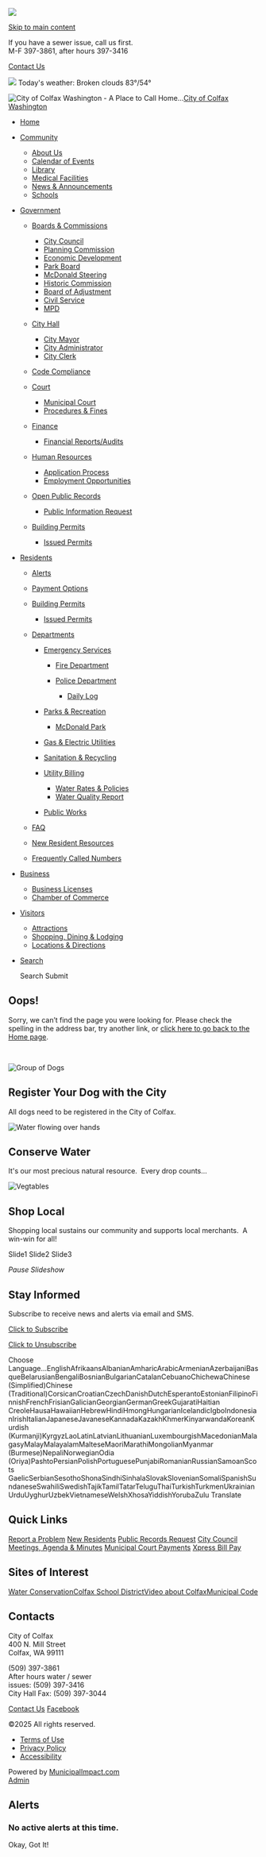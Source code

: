 ![](https://colfaxwa.org/images/logos_mi/C_351_Logo_1352756831_4019.jpg)

[Skip to main content](https://colfaxwa.org/city-mayor-1/unsubscribe/contact-us/)

If you have a sewer issue, call us first.  
M-F 397-3861, after hours 397-3416

[Contact Us](https://colfaxwa.org/contact-us)

![](https://colfaxwa.org/imgD/weatherbit_icons/c03d.png) Today's weather: Broken clouds 83°/54°

![City of Colfax Washington - A Place to Call Home...](https://colfaxwa.org/images/logos_mi/C_351_Logo_1352756831_4019.jpg)[City of Colfax Washington](https://colfaxwa.org/home)

- [Home](https://colfaxwa.org)
- [Community](https://colfaxwa.org/city-mayor-1/unsubscribe/contact-us)
  
  - [About Us](https://colfaxwa.org/about-us)
  - [Calendar of Events](https://colfaxwa.org/calendar-of-events)
  - [Library](https://colfaxwa.org/library)
  - [Medical Facilities](https://colfaxwa.org/medical-facilities)
  - [News &amp; Announcements](https://colfaxwa.org/news-and-announcements)
  - [Schools](https://colfaxwa.org/schools)
- [Government](https://colfaxwa.org/city-mayor-1/unsubscribe/contact-us)
  
  - [Boards &amp; Commissions](https://colfaxwa.org/boards-and-commissions)
    
    - [City Council](https://colfaxwa.org/city-council)
    - [Planning Commission](https://colfaxwa.org/planning-commission)
    - [Economic Development](https://colfaxwa.org/economic-development)
    - [Park Board](https://colfaxwa.org/park-board)
    - [McDonald Steering](https://colfaxwa.org/mcdonald-steering)
    - [Historic Commission](https://colfaxwa.org/historic-commission)
    - [Board of Adjustment](https://colfaxwa.org/board-of-adjustment)
    - [Civil Service](https://colfaxwa.org/civil-service)
    - [MPD](https://colfaxwa.org/mpd)
  - [City Hall](https://colfaxwa.org/city-hall)
    
    - [City Mayor](https://colfaxwa.org/city-mayor-1)
    - [City Administrator](https://colfaxwa.org/city-administrator)
    - [City Clerk](https://colfaxwa.org/city-clerk)
  - [Code Compliance](https://colfaxwa.org/code-compliance)
  - [Court](https://colfaxwa.org/court)
    
    - [Municipal Court](https://colfaxwa.org/municipal-court)
    - [Procedures &amp; Fines](https://colfaxwa.org/procedures-and-fines)
  - [Finance](https://colfaxwa.org/finance)
    
    - [Financial Reports/Audits](https://colfaxwa.org/financial-reports-audits)
  - [Human Resources](https://colfaxwa.org/human-resources)
    
    - [Application Process](https://colfaxwa.org/application-process)
    - [Employment Opportunities](https://colfaxwa.org/employment-opportunities)
  - [Open Public Records](https://colfaxwa.org/open-public-records)
    
    - [Public Information Request](https://colfaxwa.org/public-information-request)
  - [Building Permits](https://colfaxwa.org/building-permits-1)
    
    - [Issued Permits](https://colfaxwa.org/issued-permits-1)
- [Residents](https://colfaxwa.org/city-mayor-1/unsubscribe/contact-us)
  
  - [Alerts](https://colfaxwa.org/alerts)
  - [Payment Options](https://colfaxwa.org/payment-options)
  - [Building Permits](https://colfaxwa.org/building-permits)
    
    - [Issued Permits](https://colfaxwa.org/issued-permits)
  - [Departments](https://colfaxwa.org/departments)
    
    - [Emergency Services](https://colfaxwa.org/emergency-services)
      
      - [Fire Department](https://colfaxwa.org/fire-department)
      - [Police Department](https://colfaxwa.org/police-department)
        
        - [Daily Log](https://colfaxwa.org/daily-log)
    - [Parks &amp; Recreation](https://colfaxwa.org/parks-and-recreation)
      
      - [McDonald Park](https://colfaxwa.org/mcdonald-park)
    - [Gas &amp; Electric Utilities](https://colfaxwa.org/gas-and-electric-utilities)
    - [Sanitation &amp; Recycling](https://colfaxwa.org/sanitation-and-recycling)
    - [Utility Billing](https://colfaxwa.org/utility-billing)
      
      - [Water Rates &amp; Policies](https://colfaxwa.org/water-rates-and-policies)
      - [Water Quality Report](https://colfaxwa.org/water-quality-report)
    - [Public Works](https://colfaxwa.org/public-works)
  - [FAQ](https://colfaxwa.org/faq)
  - [New Resident Resources](https://colfaxwa.org/new-resident-resources)
  - [Frequently Called Numbers](https://colfaxwa.org/frequently-called-numbers)
- [Business](https://colfaxwa.org/city-mayor-1/unsubscribe/contact-us)
  
  - [Business Licenses](https://colfaxwa.org/business-licenses)
  - [Chamber of Commerce](https://colfaxwa.org/chamber-of-commerce)
- [Visitors](https://colfaxwa.org/city-mayor-1/unsubscribe/contact-us)
  
  - [Attractions](https://colfaxwa.org/attractions)
  - [Shopping, Dining &amp; Lodging](https://colfaxwa.org/shopping-dining-and-lodging)
  - [Locations &amp; Directions](https://colfaxwa.org/locations-and-directions)
- [Search](https://colfaxwa.org/city-mayor-1/unsubscribe/contact-us)
  
  Search Submit

## Oops!

Sorry, we can’t find the page you were looking for. Please check the spelling in the address bar, try another link, or [click here to go back to the Home page](https://colfaxwa.org/city-mayor-1/unsubscribe).

 

![Group of Dogs](https://colfaxwa.org/images/promos_mi/mi_351_Dogs.jpg)

## Register Your Dog with the City

All dogs need to be registered in the City of Colfax.

![Water flowing over hands](https://colfaxwa.org/images/promos_mi/mi_2_promo-water1.jpg)

## Conserve Water

It's our most precious natural resource.  Every drop counts...

![Vegtables](https://colfaxwa.org/images/promos_mi/mi_2_farmersmarketfoodprototype.jpg)

## Shop Local

Shopping local sustains our community and supports local merchants.  A win-win for all!

Slide1 Slide2 Slide3

*Pause Slideshow*

## Stay Informed

Subscribe to receive news and alerts via email and SMS.

[Click to Subscribe](https://colfaxwa.org/city-mayor-1/unsubscribe/contact-us/subscribe)

[Click to Unsubscribe](https://colfaxwa.org/city-mayor-1/unsubscribe/contact-us/unsubscribe)

Choose Language...EnglishAfrikaansAlbanianAmharicArabicArmenianAzerbaijaniBasqueBelarusianBengaliBosnianBulgarianCatalanCebuanoChichewaChinese (Simplified)Chinese (Traditional)CorsicanCroatianCzechDanishDutchEsperantoEstonianFilipinoFinnishFrenchFrisianGalicianGeorgianGermanGreekGujaratiHaitian CreoleHausaHawaiianHebrewHindiHmongHungarianIcelandicIgboIndonesianIrishItalianJapaneseJavaneseKannadaKazakhKhmerKinyarwandaKoreanKurdish (Kurmanji)KyrgyzLaoLatinLatvianLithuanianLuxembourgishMacedonianMalagasyMalayMalayalamMalteseMaoriMarathiMongolianMyanmar (Burmese)NepaliNorwegianOdia (Oriya)PashtoPersianPolishPortuguesePunjabiRomanianRussianSamoanScots GaelicSerbianSesothoShonaSindhiSinhalaSlovakSlovenianSomaliSpanishSundaneseSwahiliSwedishTajikTamilTatarTeluguThaiTurkishTurkmenUkrainianUrduUyghurUzbekVietnameseWelshXhosaYiddishYorubaZulu Translate

## Quick Links

[Report a Problem](https://colfaxwa.org/city-mayor-1/unsubscribe/contact-us/contact-us) [New Residents](https://colfaxwa.org/city-mayor-1/unsubscribe/contact-us/new-resident-resources) [Public Records Request](https://colfaxwa.org/city-mayor-1/unsubscribe/contact-us/open-public-records) [City Council Meetings, Agenda &amp; Minutes](https://colfaxwa.org/city-mayor-1/unsubscribe/contact-us/city-council) [Municipal Court Payments](https://colfaxwa.org/payment-options) [Xpress Bill Pay](https://colfaxwa.org/payment-options)

## Sites of Interest

[Water Conservation](https://wateruseitwisely.com)[Colfax School District](https://www.csd300.org)[Video about Colfax](https://www.youtube.com/watch?v=0WhbUAZW0g4&feature=emb_logo)[Municipal Code](https://www.codepublishing.com/WA/Colfax)

## Contacts

City of Colfax  
400 N. Mill Street  
Colfax, WA 99111

(509) 397-3861  
After hours water / sewer  
issues: (509) 397-3416  
City Hall Fax: (509) 397-3044

[Contact Us](https://colfaxwa.org/contact-us) [Facebook](https://www.facebook.com/clfxwash)

©2025 All rights reserved.

- [Terms of Use](https://colfaxwa.org/terms.html)
- [Privacy Policy](https://colfaxwa.org/privacy.html)
- [Accessibility](https://colfaxwa.org/accessibility.html)

Powered by [MunicipalImpact.com](https://www.municipalimpact.com)  
[Admin](https://clients.municipalimpact.com/client/?e=fa19dd4aa07fd5df9d0898668d06f165)

## Alerts

### No active alerts at this time.

Okay, Got It!
